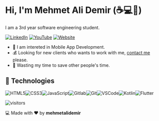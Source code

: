 # Hi, I'm Mehmet Ali Demir (:coffee::computer::rocket:)

I am a 3rd year software engineering student.
 
 [![LinkedIn](https://img.shields.io/badge/linkedin-%230077B5.svg?&style=for-the-badge&logo=linkedin&logoColor=white)](https://linkedin.com/in/mehmetalidemir) 
 [![YouTube](https://img.shields.io/badge/youtube-%23FF0000.svg?&style=for-the-badge&logo=youtube&logoColor=white)](https://www.youtube.com/channel/UCKLI_cuD7AFZKnWRNeTM5BA) 
 [![Website](https://img.shields.io/badge/instagram-%33cc33.svg?&style=for-the-badge&logo=instagram&logoColor=white)](https://mehmetalidemir.ml/) 
 

- :muscle: I am intereted in Mobile App Development.
- :moneybag: Looking for new clients who wants to work with me, [contact me](mailto:mehmetalidemir99mad@gmail.com) please.
- :dart: Wasting my time to save other people's time.


## :wrench: Technologies

![HTML5](https://img.icons8.com/color/30/html-5.png)![CSS3](https://img.icons8.com/color/30/css3.png)![JavaScript](https://img.icons8.com/color/30/javascript.png)![Gitlab](https://img.icons8.com/color/30/gitlab.png)![Git](https://img.icons8.com/color/30/git.png)![VSCode](https://img.icons8.com/color/30/visual-studio-code-2019.png)![Kotlin](https://img.icons8.com/color/30/kotlin.png)![Flutter](https://img.icons8.com/color/30/flutter.png)

</details>

![visitors](https://visitor-badge.laobi.icu/badge?page_id=mehmetalidemir)

:computer: Made with :heart: by **mehmetalidemir** 

[personal website]: https://mehmetalidemir.ml
[twitter]: https://twitter.com/wehmetalidemir
[instagram]: https://instagram.com/mehmetali_demir


